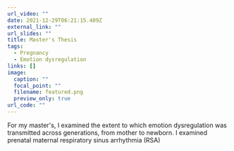 ```yaml
---
url_video: ""
date: 2021-12-29T06:21:15.409Z
external_link: ""
url_slides: ""
title: Master's Thesis
tags:
  - Pregnancy
  - Emotion dysregulation
links: []
image:
  caption: ""
  focal_point: ""
  filename: featured.png
  preview_only: true
url_code: ""
---
```

For my master's, I examined the extent to which emotion dysregulation was transmitted across generations, from mother to newborn. I examined prenatal maternal respiratory sinus arrhythmia (RSA) 
